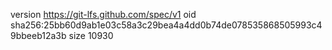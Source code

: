 version https://git-lfs.github.com/spec/v1
oid sha256:25bb60d9ab1e03c58a3c29bea4a4dd0b74de078535868505993c49bbeeb12a3b
size 10930
